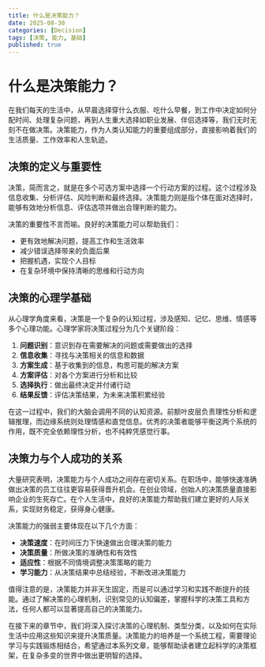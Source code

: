 ```yaml
---
title: 什么是决策能力？
date: 2025-08-30
categories: [Decision]
tags: [决策, 能力, 基础]
published: true
---
```


# 什么是决策能力？

在我们每天的生活中，从早晨选择穿什么衣服、吃什么早餐，到工作中决定如何分配时间、处理复杂问题，再到人生重大选择如职业发展、伴侣选择等，我们无时无刻不在做决策。决策能力，作为人类认知能力的重要组成部分，直接影响着我们的生活质量、工作效率和人生轨迹。

## 决策的定义与重要性

决策，简而言之，就是在多个可选方案中选择一个行动方案的过程。这个过程涉及信息收集、分析评估、风险判断和最终选择。决策能力则是指个体在面对选择时，能够有效地分析信息、评估选项并做出合理判断的能力。

决策的重要性不言而喻。良好的决策能力可以帮助我们：
- 更有效地解决问题，提高工作和生活效率
- 减少错误选择带来的负面后果
- 把握机遇，实现个人目标
- 在复杂环境中保持清晰的思维和行动方向

## 决策的心理学基础

从心理学角度来看，决策是一个复杂的认知过程，涉及感知、记忆、思维、情感等多个心理功能。心理学家将决策过程分为几个关键阶段：

1. **问题识别**：意识到存在需要解决的问题或需要做出的选择
2. **信息收集**：寻找与决策相关的信息和数据
3. **方案生成**：基于收集到的信息，构思可能的解决方案
4. **方案评估**：对各个方案进行分析和比较
5. **选择执行**：做出最终决定并付诸行动
6. **结果反馈**：评估决策结果，为未来决策积累经验

在这一过程中，我们的大脑会调用不同的认知资源。前额叶皮层负责理性分析和逻辑推理，而边缘系统则处理情感和直觉信息。优秀的决策者能够平衡这两个系统的作用，既不完全依赖理性分析，也不纯粹凭感觉行事。

## 决策力与个人成功的关系

大量研究表明，决策能力与个人成功之间存在密切关系。在职场中，能够快速准确做出决策的员工往往更容易获得晋升机会。在创业领域，创始人的决策质量直接影响企业的生死存亡。在个人生活中，良好的决策能力帮助我们建立更好的人际关系，实现财务稳定，获得身心健康。

决策能力的强弱主要体现在以下几个方面：
- **决策速度**：在时间压力下快速做出合理决策的能力
- **决策质量**：所做决策的准确性和有效性
- **适应性**：根据不同情境调整决策策略的能力
- **学习能力**：从决策结果中总结经验，不断改进决策能力

值得注意的是，决策能力并非天生固定，而是可以通过学习和实践不断提升的技能。通过了解决策的心理机制，识别常见的认知偏差，掌握科学的决策工具和方法，任何人都可以显著提高自己的决策能力。

在接下来的章节中，我们将深入探讨决策的心理机制、类型分类，以及如何在实际生活中应用这些知识来提升决策质量。决策能力的培养是一个系统工程，需要理论学习与实践锻炼相结合，希望通过本系列文章，能够帮助读者建立起科学的决策框架，在复杂多变的世界中做出更明智的选择。